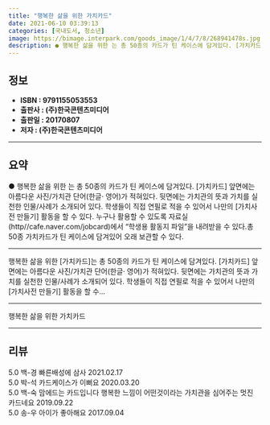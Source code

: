 ```yaml
---
title: "행복한 삶을 위한 가치카드"
date: 2021-06-10 03:39:13
categories: [국내도서, 청소년]
image: https://bimage.interpark.com/goods_image/1/4/7/8/268941478s.jpg
description: ● 행복한 삶을 위한 는 총 50종의 카드가 틴 케이스에 담겨있다. [가치카드] 앞면에는 아름다운 사진/가치관 단어(한글· 영어)가 적혀있다. 뒷면에는 가치관의 뜻과 가치를 실천한 인물/사례가 소개되어 있다. 학생들이 직접 연필로 적을 수 있어서 나만의 [가치사전 만들기] 활동을 할
---
```


## **정보**

- **ISBN : 9791155053553**
- **출판사 : (주)한국콘텐츠미디어**
- **출판일 : 20170807**
- **저자 : (주)한국콘텐츠미디어**

------



## **요약**

●  행복한 삶을 위한 는 총 50종의 카드가 틴 케이스에 담겨있다. [가치카드] 앞면에는 아름다운 사진/가치관 단어(한글· 영어)가 적혀있다. 뒷면에는 가치관의 뜻과 가치를 실천한 인물/사례가 소개되어 있다. 학생들이 직접 연필로 적을 수 있어서 나만의 [가치사전 만들기] 활동을 할 수 있다. 누구나 활용할 수 있도록 자료실(http//cafe.naver.com/jobcard)에서 “학생용 활동지 파일”을 내려받을 수 있다.총 50종 가치카드가 틴 케이스에 담겨있어 오래 보관할 수 있다.

------

행복한 삶을 위한 [가치카드]는 총 50종의 카드가 틴 케이스에 담겨있다. [가치카드] 앞면에는 아름다운 사진/가치관 단어(한글· 영어)가 적혀있다. 뒷면에는 가치관의 뜻과 가치를 실천한 인물/사례가 소개되어 있다. 학생들이 직접 연필로 적을 수 있어서 나만의 [가치사전 만들기] 활동을 할 수... 

------


행복한 삶을 위한 가치카드 

------


## **리뷰** 

5.0 백-경 빠른배성에 삼사
 2021.02.17 <br/>5.0 박-석 카드케이스가 이뻐요 2020.03.20 <br/>5.0 백-숙 맘에드는 카드입니다 행복한 느낌이 어떤것이라는
가치관을 심어주는 멋진 카드네요 2019.09.22 <br/>5.0 송-우 아이가 좋아해요 2017.09.04 <br/>
